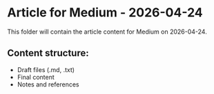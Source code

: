 # Article for Medium - 2026-04-24

This folder will contain the article content for Medium on 2026-04-24.

## Content structure:
- Draft files (.md, .txt)
- Final content
- Notes and references
